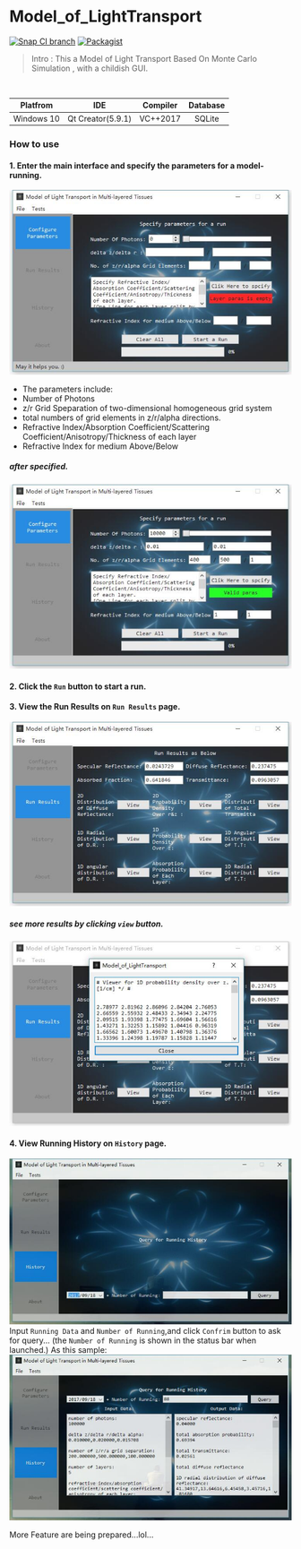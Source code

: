 # Model_of_LightTransport

[![Snap CI branch](https://img.shields.io/snap-ci/ThoughtWorksStudios/eb_deployer/master.svg)]()
[![Packagist](https://img.shields.io/packagist/l/doctrine/orm.svg)]()

> Intro : This a Model of Light Transport Based On Monte Carlo Simulation , with a childish GUI.

<br>

|  Platfrom  | IDE  |  Compiler  |   Database   |
|:----------:|:--------:|:----------:|:----------:|
| Windows 10 | Qt Creator(5.9.1) | VC++2017 | SQLite |

### How to use

#### 1. Enter the main interface and specify the parameters for a model-running.
  ![conf](https://github.com/SimonCqk/Model_of_LightTransport/blob/master/image/ConfigureParas.jpg?raw=true)
  + The parameters include:
  + Number of Photons
  + z/r Grid Speparation of two-dimensional homogeneous grid system
  + total numbers of grid elements in z/r/alpha directions.
  + Refractive Index/Absorption Coefficient/Scattering Coefficient/Anisotropy/Thickness of each layer
  + Refractive Index for medium Above/Below
  ##### after specified.
  ![sample](https://github.com/SimonCqk/Model_of_LightTransport/blob/master/image/Sample.jpg?raw=true)
  
#### 2. Click the `Run` button to start a run.
#### 3. View the Run Results on `Run Results` page.
![runresults](https://github.com/SimonCqk/Model_of_LightTransport/blob/master/image/Results.jpg?raw=true)
  ##### see more results by clicking `view` button.
  ![runresults_sample](https://github.com/SimonCqk/Model_of_LightTransport/blob/master/image/Results_sample.jpg?raw=true)
#### 4. View Running History on `History` page.
  ![history](https://github.com/SimonCqk/Model_of_LightTransport/blob/master/image/History.jpg?raw=true)
  Input `Running Data` and `Number of Running`,and click `Confrim` button to ask for query...
  (the `Number of Running` is shown in the status bar when launched.)
  As this sample:
  ![query](https://github.com/SimonCqk/Model_of_LightTransport/blob/master/image/History_query.jpg?raw=true)

More Feature are being prepared...lol...

